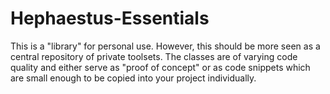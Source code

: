 # Hephaestus-Essentials

This is a "library" for personal use. However, this should be more seen as a central repository of private toolsets. The classes are of varying code quality and either serve as "proof of concept" or as code snippets which are small enough to be copied into your project individually.
